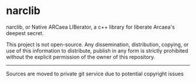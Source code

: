 # narclib

narclib, or Native ARCaea LIBerator, a c++ library for liberate Arcaea's deepest secret.

This project is not open-source.
Any dissemination, distribution, copying, or use of this information to distribute, publish in any form is strictly prohibited
without the explicit permission of the owner of this repository.

---

Sources are moved to private git service due to potential copyright issues
